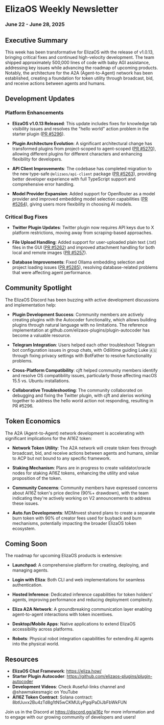 # ElizaOS Weekly Newsletter
### June 22 - June 28, 2025

## Executive Summary

This week has been transformative for ElizaOS with the release of v1.0.13, bringing critical fixes and continued high-velocity development. The team shipped approximately 500,000 lines of code with baby AGI assistance, addressing key issues while advancing the roadmap of upcoming products. Notably, the architecture for the A2A (Agent-to-Agent) network has been established, creating a foundation for token utility through broadcast, bid, and receive actions between agents and humans.

## Development Updates

### Platform Enhancements

- **ElizaOS v1.0.13 Released**: This update includes fixes for knowledge tab visibility issues and resolves the "hello world" action problem in the starter plugin ([PR #5296](https://github.com/elizaos/eliza/pull/5296)).

- **Plugin Architecture Evolution**: A significant architectural change has transformed plugins from project-scoped to agent-scoped ([PR #5270](https://github.com/elizaos/eliza/pull/5270)), allowing different plugins for different characters and enhancing flexibility for developers.

- **API Client Improvements**: The codebase has completed migration to the new type-safe `@elizaos/api-client` package ([PR #5263](https://github.com/elizaos/eliza/pull/5263)), providing better developer experience with full TypeScript support and comprehensive error handling.

- **Model Provider Expansion**: Added support for OpenRouter as a model provider and improved embedding model selection capabilities ([PR #5264](https://github.com/elizaos/eliza/pull/5264)), giving users more flexibility in choosing AI models.

### Critical Bug Fixes

- **Twitter Plugin Updates**: Twitter plugin now requires API keys due to X platform restrictions, moving away from scraping-based approaches.
  
- **File Upload Handling**: Added support for user-uploaded plain text (.txt) files in the GUI ([PR #5262](https://github.com/elizaos/eliza/pull/5262)) and improved attachment handling for both local and remote images ([PR #5257](https://github.com/elizaos/eliza/pull/5257)).

- **Database Improvements**: Fixed Ollama embedding selection and project loading issues ([PR #5285](https://github.com/elizaos/eliza/pull/5285)), resolving database-related problems that were affecting agent performance.

## Community Spotlight

The ElizaOS Discord has been buzzing with active development discussions and implementation help:

- **Plugin Development Success**: Community members are actively creating plugins with the Autocoder functionality, which allows building plugins through natural language with no limitations. The reference implementation at github.com/elizaos-plugins/plugin-autocoder has become a valuable resource.

- **Telegram Integration**: Users helped each other troubleshoot Telegram bot configuration issues in group chats, with Odilitime guiding Luke 🇦🇺 through fixing privacy settings with BotFather to resolve functionality problems.

- **Cross-Platform Compatibility**: cjft helped community members identify and resolve OS compatibility issues, particularly those affecting macOS 15.5 vs. Ubuntu installations.

- **Collaborative Troubleshooting**: The community collaborated on debugging and fixing the Twitter plugin, with cjft and alerios working together to address the hello world action not responding, resulting in PR #5296.

## Token Economics

The A2A (Agent-to-Agent) network development is accelerating with significant implications for the AI16Z token:

- **Network Token Utility**: The A2A network will create token fees through broadcast, bid, and receive actions between agents and humans, similar to ACP but not bound to any specific framework.

- **Staking Mechanism**: Plans are in progress to create validator/oracle nodes for staking AI16Z tokens, enhancing the utility and value proposition of the token.

- **Community Concerns**: Community members have expressed concerns about AI16Z token's price decline (90%+ drawdown), with the team indicating they're actively working on V2 announcements to address these issues.

- **Auto.fun Developments**: MDMnvest shared plans to create a separate burn token with 90% of creator fees used for buyback and burn mechanisms, potentially impacting the broader ElizaOS token ecosystem.

## Coming Soon

The roadmap for upcoming ElizaOS products is extensive:

- **Launchpad**: A comprehensive platform for creating, deploying, and managing agents.

- **Login with Eliza**: Both CLI and web implementations for seamless authentication.

- **Hosted Inference**: Dedicated inference capabilities for token holders' agents, improving performance and reducing deployment complexity.

- **Eliza A2A Network**: A groundbreaking communication layer enabling agent-to-agent interactions with token incentives.

- **Desktop/Mobile Apps**: Native applications to extend ElizaOS accessibility across platforms.

- **Robots**: Physical robot integration capabilities for extending AI agents into the physical world.

## Resources

- **ElizaOS Chat Framework**: https://eliza.how/
- **Starter Plugin Autocoder**: https://github.com/elizaos-plugins/plugin-autocoder
- **Development Videos**: Check #useful-links channel and @shawmakesmagic on YouTube
- **AI16Z Token Contract**: Solana contract: 8btUuvx2Bu4zTd8g1tN5wCKMULyPgqiPaDiJbFbWkFUN

Join us in the Discord at https://discord.gg/ai16z for more information and to engage with our growing community of developers and users!